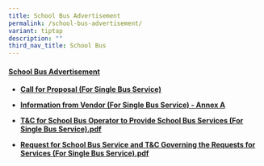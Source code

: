 ```yaml
---
title: School Bus Advertisement
permalink: /school-bus-advertisement/
variant: tiptap
description: ""
third_nav_title: School Bus
---
```

<h4><strong><u>School Bus Advertisement</u></strong></h4>
<ul data-tight="true" class="tight">
<li>
<p><strong><a href="https://drive.google.com/file/d/1getc821GZ6OV2owl6_203eUltbGD2WZA/view?usp=drive_link" rel="noopener noreferrer nofollow" target="_blank">Call for Proposal (For Single Bus Service)</a></strong>
</p>
</li>
<li>
<p><strong><a href="https://drive.google.com/file/d/1eWoLc1Y7sGFUXuQkiSGWt_py82zZCFZy/view?usp=drive_link" rel="noopener noreferrer nofollow" target="_blank">Information from Vendor (For Single Bus Service) - Annex A</a></strong>
</p>
</li>
<li>
<p><strong><a href="https://drive.google.com/file/d/1zCrjxMLYLOh8s3cyFt6IJioSC9M9VsWG/view?usp=drive_link" rel="noopener noreferrer nofollow" target="_blank">T&amp;C for School Bus Operator to Provide School Bus Services (For Single Bus Service).pdf</a></strong>
</p>
</li>
<li>
<p><strong><a href="https://drive.google.com/file/d/1Lq6KYvBU5sOyJAhw_AsjOPvQRnlM2pFY/view?usp=drive_link" rel="noopener noreferrer nofollow" target="_blank">Request for School Bus Service and T&amp;C Governing the Requests for Services (For Single Bus Service).pdf</a></strong>
</p>
</li>
</ul>
<p></p>